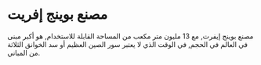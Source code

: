 # مصنع بوينج إفريت

مصنع بوينج إيفرت, مع 13 مليون متر مكعب من المساحة القابلة للاستخدام, هو أكبر
مبنى في العالم في الحجم, في الوقت الذي لا يعتبر سور الصين العظيم أو سد الخوانق
الثلاثة من المباني.
